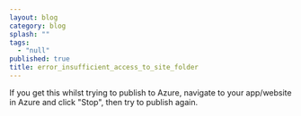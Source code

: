 ```yaml
---
layout: blog
category: blog
splash: ""
tags: 
  - "null"
published: true
title: error_insufficient_access_to_site_folder
---
```



If you get this whilst trying to publish to Azure, navigate to your app/website in Azure and click "Stop", then try to publish again.
